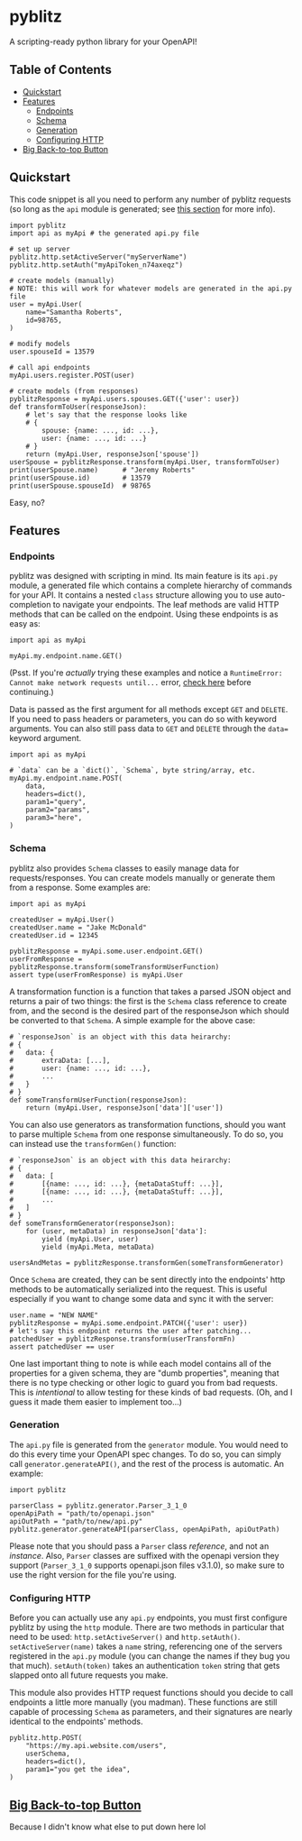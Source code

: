 # pyblitz
A scripting-ready python library for your OpenAPI!


## Table of Contents

- [Quickstart](#quickstart)
- [Features](#features)
    - [Endpoints](#endpoints)
    - [Schema](#schema)
    - [Generation](#generation)
    - [Configuring HTTP](#configuring-http)
- [Big Back-to-top Button](#big-back-to-top-button)


## Quickstart

This code snippet is all you need to perform any number of pyblitz requests (so long as the `api` module is generated; see [this section](#generation) for more info).

```
import pyblitz
import api as myApi # the generated api.py file

# set up server
pyblitz.http.setActiveServer("myServerName")
pyblitz.http.setAuth("myApiToken_n74axeqz")

# create models (manually)
# NOTE: this will work for whatever models are generated in the api.py file
user = myApi.User(
    name="Samantha Roberts",
    id=98765,
)

# modify models
user.spouseId = 13579

# call api endpoints
myApi.users.register.POST(user)

# create models (from responses)
pyblitzResponse = myApi.users.spouses.GET({'user': user})
def transformToUser(responseJson):
    # let's say that the response looks like
    # {
        spouse: {name: ..., id: ...},
        user: {name: ..., id: ...}
    # }
    return (myApi.User, responseJson['spouse'])
userSpouse = pyblitzResponse.transform(myApi.User, transformToUser)
print(userSpouse.name)      # "Jeremy Roberts"
print(userSpouse.id)        # 13579
print(userSpouse.spouseId)  # 98765
```

Easy, no?


## Features

### Endpoints

pyblitz was designed with scripting in mind. Its main feature is its `api.py` module, a generated file which contains a complete hierarchy of commands for your API. It contains a nested `class` structure allowing you to use auto-completion to navigate your endpoints. The leaf methods are valid HTTP methods that can be called on the endpoint. Using these endpoints is as easy as:

```
import api as myApi

myApi.my.endpoint.name.GET()
```

(Psst. If you're *actually* trying these examples and notice a `RuntimeError: Cannot make network requests until...` error, [check here](#configuring-http) before continuing.)

Data is passed as the first argument for all methods except `GET` and `DELETE`. If you need to pass headers or parameters, you can do so with keyword arguments. You can also still pass data to `GET` and `DELETE` through the `data=` keyword argument.

```
import api as myApi

# `data` can be a `dict()`, `Schema`, byte string/array, etc.
myApi.my.endpoint.name.POST(
    data,
    headers=dict(),
    param1="query",
    param2="params",
    param3="here",
)
```

### Schema

pyblitz also provides `Schema` classes to easily manage data for requests/responses. You can create models manually or generate them from a response. Some examples are:

```
import api as myApi

createdUser = myApi.User()
createdUser.name = "Jake McDonald"
createdUser.id = 12345

pyblitzResponse = myApi.some.user.endpoint.GET()
userFromResponse = pyblitzResponse.transform(someTransformUserFunction)
assert type(userFromResponse) is myApi.User
```

A transformation function is a function that takes a parsed JSON object and returns a pair of two things: the first is the `Schema` class reference to create from, and the second is the desired part of the responseJson which should be converted to that `Schema`. A simple example for the above case:

```
# `responseJson` is an object with this data heirarchy:
# {
#   data: {
#       extraData: [...],
#       user: {name: ..., id: ...},
#       ...
#   }
# }
def someTransformUserFunction(responseJson):
    return (myApi.User, responseJson['data']['user'])
```

You can also use generators as transformation functions, should you want to parse multiple `Schema` from one response simultaneously. To do so, you can instead use the `transformGen()` function:

```
# `responseJson` is an object with this data heirarchy:
# {
#   data: [
#       [{name: ..., id: ...}, {metaDataStuff: ...}],
#       [{name: ..., id: ...}, {metaDataStuff: ...}],
#       ...
#   ]
# }
def someTransformGenerator(responseJson):
    for (user, metaData) in responseJson['data']:
        yield (myApi.User, user)
        yield (myApi.Meta, metaData)

usersAndMetas = pyblitzResponse.transformGen(someTransformGenerator)
```

Once `Schema` are created, they can be sent directly into the endpoints' http methods to be automatically serialized into the request. This is useful especially if you want to change some data and sync it with the server:

```
user.name = "NEW NAME"
pyblitzResponse = myApi.some.endpoint.PATCH({'user': user})
# let's say this endpoint returns the user after patching...
patchedUser = pyblitzResponse.transform(userTransformFn)
assert patchedUser == user
```

One last important thing to note is while each model contains all of the properties for a given schema, they are "dumb properties", meaning that there is no type checking or other logic to guard you from bad requests. This is *intentional* to allow testing for these kinds of bad requests. (Oh, and I guess it made them easier to implement too...)

### Generation

The `api.py` file is generated from the `generator` module. You would need to do this every time your OpenAPI spec changes. To do so, you can simply call `generator.generateAPI()`, and the rest of the process is automatic. An example:

```
import pyblitz

parserClass = pyblitz.generator.Parser_3_1_0
openApiPath = "path/to/openapi.json"
apiOutPath = "path/to/new/api.py"
pyblitz.generator.generateAPI(parserClass, openApiPath, apiOutPath)
```

Please note that you should pass a `Parser` class *reference*, and not an *instance*. Also, `Parser` classes are suffixed with the openapi version they support (`Parser_3_1_0` supports openapi.json files v3.1.0), so make sure to use the right version for the file you're using.

### Configuring HTTP

Before you can actually use any `api.py` endpoints, you must first configure pyblitz by using the `http` module. There are two methods in particular that need to be used: `http.setActiveServer()` and `http.setAuth()`. `setActiveServer(name)` takes a `name` string, referencing one of the servers registered in the `api.py` module (you can change the names if they bug you that much). `setAuth(token)` takes an authentication `token` string that gets slapped onto all future requests you make.

This module also provides HTTP request functions should you decide to call endpoints a little more manually (you madman). These functions are still capable of processing `Schema` as parameters, and their signatures are nearly identical to the endpoints' methods.

```
pyblitz.http.POST(
    "https://my.api.website.com/users",
    userSchema,
    headers=dict(),
    param1="you get the idea",
)
```

## [Big Back-to-top Button](#pyblitz)

Because I didn't know what else to put down here lol
